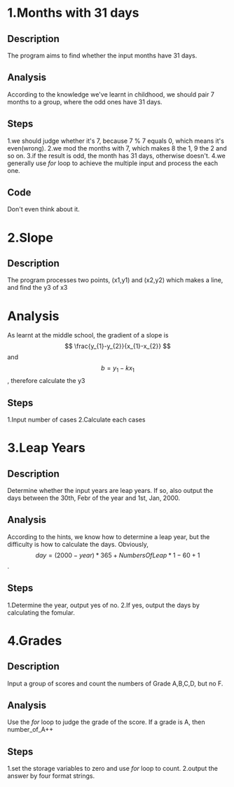 # 1.Months with 31 days
## Description
The program aims to find whether the input months have 31 days.
## Analysis
According to the knowledge we've learnt in childhood, we should pair 7 months to a group, where
the odd ones have 31 days.
## Steps
1.we should judge whether it's 7, because 7 % 7 equals 0, which means it's even(wrong).
2.we mod the months with 7, which makes 8 the 1, 9 the 2 and so on.
3.if the result is odd, the month has 31 days, otherwise doesn't.
4.we generally use *for* loop to achieve the multiple input and process the each one.
## Code
Don't even think about it.

# 2.Slope
## Description
The program processes two points, (x1,y1) and (x2,y2) which makes a line, and find the y3 of x3
# Analysis
As learnt at the middle school, the gradient of a slope is $$ \frac{y_{1}-y_{2}}{x_{1}-x_{2}} $$
and $$b = y_{1}-kx_{1}$$, therefore calculate the y3
## Steps
1.Input number of cases
2.Calculate each cases

# 3.Leap Years
## Description
Determine whether the input years are leap years. If so, also output the days between the 30th, Febr
of the year and 1st, Jan, 2000.
## Analysis
According to the hints, we know how to determine a leap year, but the difficulty is how to calculate
the days. Obviously, $$day = (2000-year) * 365 + NumbersOfLeap * 1 - 60 + 1$$.
## Steps
1.Determine the year, output yes of no.
2.If yes, output the days by calculating the fomular.

# 4.Grades
## Description
Input a group of scores and count the numbers of Grade A,B,C,D, but no F.
## Analysis
Use the *for* loop to judge the grade of the score. If a grade is A, then number_of_A++
## Steps
1.set the storage variables to zero and use *for* loop to count.
2.output the answer by four format strings.
